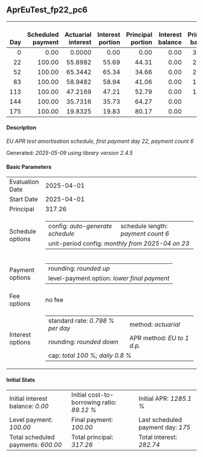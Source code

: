<h2>AprEuTest_fp22_pc6</h2>
<table>
    <thead style="vertical-align: bottom;">
        <th style="text-align: right;">Day</th>
        <th style="text-align: right;">Scheduled payment</th>
        <th style="text-align: right;">Actuarial interest</th>
        <th style="text-align: right;">Interest portion</th>
        <th style="text-align: right;">Principal portion</th>
        <th style="text-align: right;">Interest balance</th>
        <th style="text-align: right;">Principal balance</th>
        <th style="text-align: right;">Total actuarial interest</th>
        <th style="text-align: right;">Total interest</th>
        <th style="text-align: right;">Total principal</th>
    </thead>
    <tr style="text-align: right;">
        <td class="ci00">0</td>
        <td class="ci01" style="white-space: nowrap;">0.00</td>
        <td class="ci02">0.0000</td>
        <td class="ci03">0.00</td>
        <td class="ci04">0.00</td>
        <td class="ci05">0.00</td>
        <td class="ci06">317.26</td>
        <td class="ci07">0.0000</td>
        <td class="ci08">0.00</td>
        <td class="ci09">0.00</td>
    </tr>
    <tr style="text-align: right;">
        <td class="ci00">22</td>
        <td class="ci01" style="white-space: nowrap;">100.00</td>
        <td class="ci02">55.6982</td>
        <td class="ci03">55.69</td>
        <td class="ci04">44.31</td>
        <td class="ci05">0.00</td>
        <td class="ci06">272.95</td>
        <td class="ci07">55.6982</td>
        <td class="ci08">55.69</td>
        <td class="ci09">44.31</td>
    </tr>
    <tr style="text-align: right;">
        <td class="ci00">52</td>
        <td class="ci01" style="white-space: nowrap;">100.00</td>
        <td class="ci02">65.3442</td>
        <td class="ci03">65.34</td>
        <td class="ci04">34.66</td>
        <td class="ci05">0.00</td>
        <td class="ci06">238.29</td>
        <td class="ci07">121.0424</td>
        <td class="ci08">121.03</td>
        <td class="ci09">78.97</td>
    </tr>
    <tr style="text-align: right;">
        <td class="ci00">83</td>
        <td class="ci01" style="white-space: nowrap;">100.00</td>
        <td class="ci02">58.9482</td>
        <td class="ci03">58.94</td>
        <td class="ci04">41.06</td>
        <td class="ci05">0.00</td>
        <td class="ci06">197.23</td>
        <td class="ci07">179.9906</td>
        <td class="ci08">179.97</td>
        <td class="ci09">120.03</td>
    </tr>
    <tr style="text-align: right;">
        <td class="ci00">113</td>
        <td class="ci01" style="white-space: nowrap;">100.00</td>
        <td class="ci02">47.2169</td>
        <td class="ci03">47.21</td>
        <td class="ci04">52.79</td>
        <td class="ci05">0.00</td>
        <td class="ci06">144.44</td>
        <td class="ci07">227.2074</td>
        <td class="ci08">227.18</td>
        <td class="ci09">172.82</td>
    </tr>
    <tr style="text-align: right;">
        <td class="ci00">144</td>
        <td class="ci01" style="white-space: nowrap;">100.00</td>
        <td class="ci02">35.7316</td>
        <td class="ci03">35.73</td>
        <td class="ci04">64.27</td>
        <td class="ci05">0.00</td>
        <td class="ci06">80.17</td>
        <td class="ci07">262.9390</td>
        <td class="ci08">262.91</td>
        <td class="ci09">237.09</td>
    </tr>
    <tr style="text-align: right;">
        <td class="ci00">175</td>
        <td class="ci01" style="white-space: nowrap;">100.00</td>
        <td class="ci02">19.8325</td>
        <td class="ci03">19.83</td>
        <td class="ci04">80.17</td>
        <td class="ci05">0.00</td>
        <td class="ci06">0.00</td>
        <td class="ci07">282.7715</td>
        <td class="ci08">282.74</td>
        <td class="ci09">317.26</td>
    </tr>
</table>
<h4>Description</h4>
<p><i>EU APR test amortisation schedule, first payment day 22, payment count 6</i></p>
<p>Generated: <i>2025-05-09 using library version 2.4.5</i></p>
<h4>Basic Parameters</h4>
<table>
    <tr>
        <td>Evaluation Date</td>
        <td>2025-04-01</td>
    </tr>
    <tr>
        <td>Start Date</td>
        <td>2025-04-01</td>
    </tr>
    <tr>
        <td>Principal</td>
        <td>317.26</td>
    </tr>
    <tr>
        <td>Schedule options</td>
        <td>
            <table>
                <tr>
                    <td>config: <i>auto-generate schedule</i></td>
                    <td>schedule length: <i><i>payment count</i> 6</i></td>
                </tr>
                <tr>
                    <td colspan="2" style="white-space: nowrap;">unit-period config: <i>monthly from 2025-04 on 23</i></td>
                </tr>
            </table>
        </td>
    </tr>
    <tr>
        <td>Payment options</td>
        <td>
            <table>
                <tr>
                    <td>rounding: <i>rounded up</i></td>
                </tr>
                <tr>
                    <td>level-payment option: <i>lower&nbsp;final&nbsp;payment</i></td>
                </tr>
            </table>
        </td>
    </tr>
    <tr>
        <td>Fee options</td>
        <td>no fee
        </td>
    </tr>
    <tr>
        <td>Interest options</td>
        <td>
            <table>
                <tr>
                    <td>standard rate: <i>0.798 % per day</i></td>
                    <td>method: <i>actuarial</i></td>
                </tr>
                <tr>
                    <td>rounding: <i>rounded down</i></td>
                    <td>APR method: <i>EU to 1 d.p.</i></td>
                </tr>
                <tr>
                    <td colspan="2">cap: <i>total 100 %; daily 0.8 %</td>
                </tr>
            </table>
        </td>
    </tr>
</table>
<h4>Initial Stats</h4>
<table>
    <tr>
        <td>Initial interest balance: <i>0.00</i></td>
        <td>Initial cost-to-borrowing ratio: <i>89.12 %</i></td>
        <td>Initial APR: <i>1285.1 %</i></td>
    </tr>
    <tr>
        <td>Level payment: <i>100.00</i></td>
        <td>Final payment: <i>100.00</i></td>
        <td>Last scheduled payment day: <i>175</i></td>
    </tr>
    <tr>
        <td>Total scheduled payments: <i>600.00</i></td>
        <td>Total principal: <i>317.26</i></td>
        <td>Total interest: <i>282.74</i></td>
    </tr>
</table>